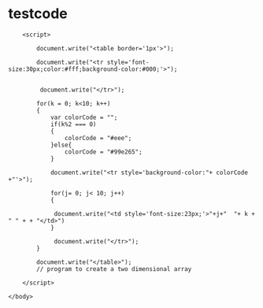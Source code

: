 # testcode



<!DOCTYPE html>

<html>
    <head>
        <title>Javascript Multiplication Table</title>
        <meta charset="windows-1252">
        <meta name="viewport" content="width=device-width, initial-scale=1.0">
    </head>
    <body>

        <script>
            
            document.write("<table border='1px'>");
            
            document.write("<tr style='font-size:30px;color:#fff;background-color:#000;'>");
            
            
             document.write("</tr>"); 
            
            for(k = 0; k<10; k++)
            {
                var colorCode = "";
                if(k%2 === 0)
                {
                    colorCode = "#eee";
                }else{
                    colorCode = "#99e265";
                }
                
                document.write("<tr style='background-color:"+ colorCode +"'>");
                
                for(j= 0; j< 10; j++)
                {

                 document.write("<td style='font-size:23px;'>"+j+"  "+ k + " " + + "</td>")   
                }
                
                 document.write("</tr>"); 
            }

            document.write("</table>");
            // program to create a two dimensional array

        </script>

    </body>
</html>
